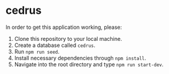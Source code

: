 # cedrus

In order to get this application working, please:

1. Clone this repository to your local machine.
2. Create a database called `cedrus`.
3. Run `npm run seed`.
4. Install necessary dependencies through `npm install`.
5. Navigate into the root directory and type `npm run start-dev`.
